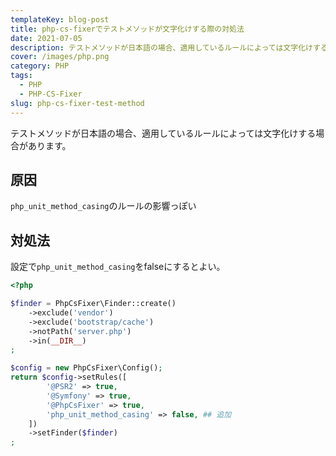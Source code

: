 ```yaml
---
templateKey: blog-post
title: php-cs-fixerでテストメソッドが文字化けする際の対処法
date: 2021-07-05
description: テストメソッドが日本語の場合、適用しているルールによっては文字化けする場合があります。
cover: /images/php.png
category: PHP
tags:
  - PHP
  - PHP-CS-Fixer
slug: php-cs-fixer-test-method
---
```

テストメソッドが日本語の場合、適用しているルールによっては文字化けする場合があります。

## 原因

`php_unit_method_casing`のルールの影響っぽい

## 対処法

設定で`php_unit_method_casing`をfalseにするとよい。

```php
<?php

$finder = PhpCsFixer\Finder::create()
    ->exclude('vendor')
    ->exclude('bootstrap/cache')
    ->notPath('server.php')
    ->in(__DIR__)
;

$config = new PhpCsFixer\Config();
return $config->setRules([
        '@PSR2' => true,
        '@Symfony' => true,
        '@PhpCsFixer' => true,
        'php_unit_method_casing' => false, ## 追加
    ])
    ->setFinder($finder)
;
```
